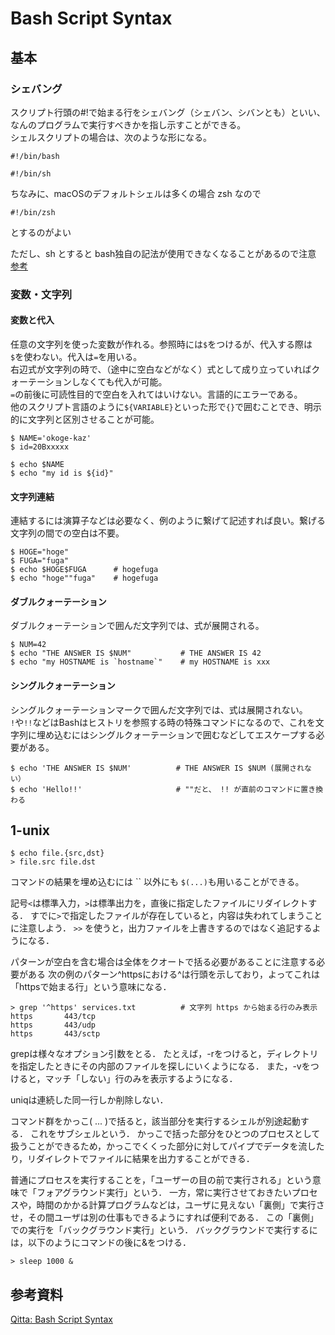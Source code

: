 # Bash Script Syntax

## 基本

### シェバング

スクリプト行頭の#!で始まる行をシェバング（シェバン、シバンとも）といい、なんのプログラムで実行すべきかを指し示すことができる。   
シェルスクリプトの場合は、次のような形になる。

```
#!/bin/bash
```

```
#!/bin/sh
```

ちなみに、macOSのデフォルトシェルは多くの場合 zsh なので 
```
#!/bin/zsh
```
とするのがよい


ただし、sh とすると bash独自の記法が使用できなくなることがあるので注意
[参考](https://sechiro.hatenablog.com/entry/20120806/1344267619)

### 変数・文字列

#### 変数と代入   
任意の文字列を使った変数が作れる。参照時には`$`をつけるが、代入する際は`$`を使わない。代入は`=`を用いる。   
右辺式が文字列の時で、（途中に空白などがなく）式として成り立っていればクォーテーションしなくても代入が可能。   
`=`の前後に可読性目的で空白を入れてはいけない。言語的にエラーである。   
他のスクリプト言語のように`${VARIABLE}`といった形で`{}`で囲むことでき、明示的に文字列と区別させることが可能。

```shell
$ NAME='okoge-kaz'
$ id=20Bxxxxx

$ echo $NAME
$ echo "my id is ${id}"
```


#### 文字列連結
連結するには演算子などは必要なく、例のように繋げて記述すれば良い。繋げる文字列の間での空白は不要。

```shell
$ HOGE="hoge"
$ FUGA="fuga"
$ echo $HOGE$FUGA      # hogefuga
$ echo "hoge""fuga"    # hogefuga
```

#### ダブルクォーテーション
ダブルクォーテーションで囲んだ文字列では、式が展開される。
```shell
$ NUM=42
$ echo "THE ANSWER IS $NUM"           # THE ANSWER IS 42
$ echo "my HOSTNAME is `hostname`"    # my HOSTNAME is xxx
```

#### シングルクォーテーション
シングルクォーテーションマークで囲んだ文字列では、式は展開されない。   
`!`や`!!`などはBashはヒストリを参照する時の特殊コマンドになるので、これを文字列に埋め込むにはシングルクォーテーションで囲むなどしてエスケープする必要がある。

```shell
$ echo 'THE ANSWER IS $NUM'          # THE ANSWER IS $NUM (展開されない）
$ echo 'Hello!!'                     # ""だと、 !! が直前のコマンドに置き換わる
```


## 1-unix

`$ echo file.{src,dst}`   
`> file.src file.dst`

コマンドの結果を埋め込むには `` 以外にも `$(...)`も用いることができる。

記号`<`は標準入力，`>`は標準出力を，直後に指定したファイルにリダイレクトする． すでに`>`で指定したファイルが存在していると，内容は失われてしまうことに注意しよう． `>>` を使うと，出力ファイルを上書きするのではなく追記するようになる．


パターンが空白を含む場合は全体をクオートで括る必要があることに注意する必要がある
次の例のパターン^httpsにおける^は行頭を示しており，よってこれは「httpsで始まる行」という意味になる．
```shell
> grep '^https' services.txt          # 文字列 https から始まる行のみ表示
https       443/tcp
https       443/udp
https       443/sctp
```

grepは様々なオプション引数をとる． たとえば，-rをつけると，ディレクトリを指定したときにその内部のファイルを探しにいくようになる． また，-vをつけると，マッチ「しない」行のみを表示するようになる．

uniqは連続した同一行しか削除しない．

コマンド群をかっこ( ... )で括ると，該当部分を実行するシェルが別途起動する． これをサブシェルという． かっこで括った部分をひとつのプロセスとして扱うことができるため，かっこでくくった部分に対してパイプでデータを流したり，リダイレクトでファイルに結果を出力することができる．


普通にプロセスを実行することを，「ユーザーの目の前で実行される」という意味で「フォアグラウンド実行」という． 一方，常に実行させておきたいプロセスや，時間のかかる計算プログラムなどは，ユーザに見えない「裏側」で実行させ，その間ユーザは別の仕事もできるようにすれば便利である． この「裏側」での実行を「バックグラウンド実行」という． バックグラウンドで実行するには，以下のようにコマンドの後に&をつける．

`> sleep 1000 &`

## 参考資料

[Qitta: Bash Script Syntax](https://qiita.com/Ping/items/57fd75465dfada76e633)
